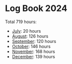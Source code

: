# Log Book 2024

Total 719 hours:

- [July](2024-07.md): 20 hours
- [August](2024-08.md): 126 hours
- [September](2024-09.md): 120 hours
- [October](2024-10.md): 146 hours
- [November](2024-11.md): 168 hours
- [December](2024-12.md): 139 hours
